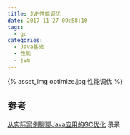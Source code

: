 ```yaml
---
title: JVM性能调优
date: 2017-11-27 09:58:10
tags:
  - gc
categories:
  - Java基础
  - 性能
  - jvm  
---
```


<p></p>
<!-- more --> 


{% asset_img  optimize.jpg  性能调优 %}


## 参考
[从实际案例聊聊Java应用的GC优化](https://tech.meituan.com/2017/12/29/jvm-optimize.html)  录录
